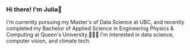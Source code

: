 ### Hi there! I'm Julia👋
I'm currently pursuing my Master's of Data Science at UBC, and recently completed my Bachelor of Applied Science in Engineering Physics & Computing at Queen's University.🌌🌠🌟 I'm interested in data science, computer vision, and climate tech.
<!--
**juliaeveritt/juliaeveritt** is a ✨ _special_ ✨ repository because its `README.md` (this file) appears on your GitHub profile.

Here are some ideas to get you started:

- 🔭 I’m currently working on ...
- 🌱 I’m currently learning ...
- 👯 I’m looking to collaborate on ...
- 🤔 I’m looking for help with ...
- 💬 Ask me about ...
- 📫 How to reach me: ...
- 😄 Pronouns: ...
- ⚡ Fun fact: ...
-->
